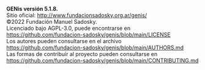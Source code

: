 **GENis versión 5.1.8.**  
Sitio oficial: http://www.fundacionsadosky.org.ar/genis/  
©2022 Fundación Manuel Sadosky.  
Licenciado bajo AGPL-3.0, puede encontrarse en  
https://github.com/fundacion-sadosky/genis/blob/main/LICENSE  
Los autores pueden consultarse en el archivo  
https://github.com/fundacion-sadosky/genis/blob/main/AUTHORS.md  
Las formas de contribuir al proyecto pueden consultarse en   
https://github.com/fundacion-sadosky/genis/blob/main/CONTRIBUTING.md
